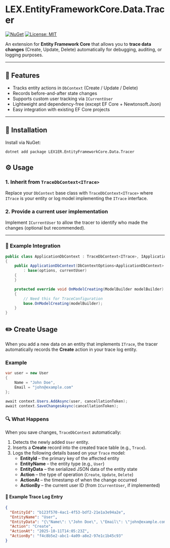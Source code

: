 ﻿# LEX.EntityFrameworkCore.Data.Tracer

[![NuGet](https://img.shields.io/nuget/v/LEX1ER.EntityFrameworkCore.Data.Tracer.svg)](https://www.nuget.org/packages/LEX1ER.EntityFrameworkCore.Data.Tracer/)
[![License: MIT](https://img.shields.io/badge/License-MIT-yellow.svg)](https://opensource.org/licenses/MIT)

An extension for **Entity Framework Core** that allows you to **trace data changes** (Create, Update, Delete) automatically for debugging, auditing, or logging purposes.

---

## 🚀 Features

- Tracks entity actions in `DbContext` (Create / Update / Delete)  
- Records before-and-after state changes  
- Supports custom user tracking via `ICurrentUser`  
- Lightweight and dependency-free (except EF Core + Newtonsoft.Json)  
- Easy integration with existing EF Core projects  

---

## 🧩 Installation

Install via NuGet:

```bash
dotnet add package LEX1ER.EntityFrameworkCore.Data.Tracer
```

## ⚙️ Usage

### 1. Inherit from `TraceDbContext<ITrace>`

Replace your `DbContext` base class with `TraceDbContext<ITrace>` where `ITrace` is your entity or log model implementing the `ITrace` interface.

### 2. Provide a current user implementation

Implement `ICurrentUser` to allow the tracer to identify who made the changes (optional but recommended).

---

### 🧩 Example Integration

```csharp
public class ApplicationDbContext : TraceDbContext<ITrace>, IApplicationDbContext
{
    public ApplicationDbContext(DbContextOptions<ApplicationDbContext> options, ICurrentUser currentUser)
        : base(options, currentUser)
    {
    }

    protected override void OnModelCreating(ModelBuilder modelBuilder)
    {
        // Need this for TraceConfiguration
        base.OnModelCreating(modelBuilder);
    }
}
```

## ✏️ Create Usage

When you add a new data on an entity that implements `ITrace`, the tracer automatically records the **Create** action in your trace log entity.

### Example

```csharp
var user = new User
{
    Name = "John Doe",
    Email = "john@example.com"
};

await context.Users.AddAsync(user, cancellationToken);
await context.SaveChangesAsync(cancellationToken);
```

### 🔍 What Happens

When you save changes, `TraceDbContext` automatically:

1. Detects the newly added `User` entity.  
2. Inserts a **Create** record into the created trace table (e.g., `Trace`).  
3. Logs the following details based on your `Trace` model:
   - **EntityId** – the primary key of the affected entity  
   - **EntityName** – the entity type (e.g., `User`)  
   - **EntityData** – the serialized JSON data of the entity state  
   - **Action** – the type of operation (`Create`, `Update`, `Delete`)  
   - **ActionAt** – the timestamp of when the change occurred  
   - **ActionBy** – the current user ID (from `ICurrentUser`, if implemented)  

#### 🧾 Example Trace Log Entry

```json
{
  "EntityId": "b123f570-4ac1-4f53-bdf2-21e1a3e94a2e",
  "EntityName": "User",
  "EntityData": "{\"Name\": \"John Doe\", \"Email\": \"john@example.com\"}",
  "Action": "Create",
  "ActionAt": "2025-10-11T14:05:23Z",
  "ActionBy": "f4c8b5e2-abc1-4a09-a8e2-97e1c1b45c93"
}
```


